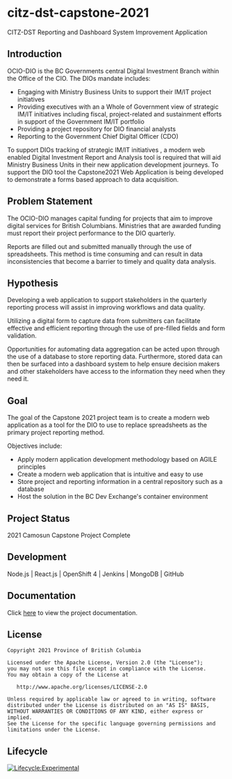 # citz-dst-capstone-2021

CITZ-DST Reporting and Dashboard System Improvement Application

## Introduction

OCIO-DIO is the BC Governments central Digital Investment Branch within the Office of the CIO. The DIOs mandate includes:

- Engaging with Ministry Business Units to support their IM/IT project initiatives
- Providing executives with an a Whole of Government view of strategic IM/IT initiatives including fiscal, project-related and sustainment efforts in support of the Government IM/IT portfolio
- Providing a project repository for DIO financial analysts
- Reporting to the Government Chief Digital Officer (CDO)

To support DIOs tracking of strategic IM/IT initiatives , a modern web enabled Digital Investment Report and Analysis tool is required that will aid Ministry Business Units in their new application development journeys. To support the DIO tool the Capstone2021 Web Application is being developed to demonstrate a forms based approach to data acquisition.

## Problem Statement

The OCIO-DIO manages capital funding for projects that aim to improve digital services for British Columbians. Ministries that are awarded funding must report their project performance to the DIO quarterly.

Reports are filled out and submitted manually through the use of spreadsheets. This method is time consuming and can result in data inconsistencies that become a barrier to timely and quality data analysis.

## Hypothesis

Developing a web application to support stakeholders in the quarterly reporting process will assist in improving workflows and data quality.

Utilizing a digital form to capture data from submitters can facilitate effective and efficient reporting through the use of pre-filled fields and form validation. 

Opportunities for automating data aggregation can be acted upon through the use of a database to store reporting data. Furthermore, stored data can then be surfaced into a dashboard system to help ensure decision makers and other stakeholders have access to the information they need when they need it.

## Goal

The goal of the Capstone 2021 project team is to create a modern web application as a tool for the DIO to use to replace spreadsheets as the primary project reporting method.

Objectives include:

- Apply modern application development methodology based on AGILE principles
- Create a modern web application that is intuitive and easy to use
- Store project and reporting information in a central repository such as a database
- Host the solution in the BC Dev Exchange's container environment

## Project Status

2021 Camosun Capstone Project Complete

## Development

Node.js | React.js | OpenShift 4 | Jenkins | MongoDB | GitHub

## Documentation

Click [here](https://github.com/bcgov/citz-dst-capstone-2021/wiki) to view the project documentation.

## License

```
Copyright 2021 Province of British Columbia

Licensed under the Apache License, Version 2.0 (the "License");
you may not use this file except in compliance with the License.
You may obtain a copy of the License at

   http://www.apache.org/licenses/LICENSE-2.0

Unless required by applicable law or agreed to in writing, software
distributed under the License is distributed on an "AS IS" BASIS,
WITHOUT WARRANTIES OR CONDITIONS OF ANY KIND, either express or implied.
See the License for the specific language governing permissions and
limitations under the License.
```

## Lifecycle

[![Lifecycle:Experimental](https://img.shields.io/badge/Lifecycle-Experimental-339999)](https://github.com/bcgov/citz-dst-capstone-2021)

